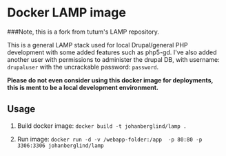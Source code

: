 Docker LAMP image
=================

###Note, this is a fork from tutum's LAMP repository. 

This is a general LAMP stack used for local Drupal/general PHP development with some added features such as php5-gd. I've also added another user with permissions to administer the drupal DB, with username: `drupaluser` with the uncrackable password: `password`.

**Please do not even consider using this docker image for deployments, this is ment to be a local development environment.**


Usage
-----

1. Build docker image: `docker build -t johanberglind/lamp .`


2. Run image: `docker run -d -v /webapp-folder:/app  -p 80:80 -p 3306:3306 johanberglind/lamp`

